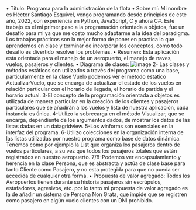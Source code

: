 •	Título: Programa para la administración de la flota 
•	Sobre mí: Mi nombre es Héctor Santiago Esquivel, vengo programando desde principios de este año, 2022, con experiencia en Python, JavaScript, C y ahora C#. Este trabajo es el mi primer paso a la programación orientada a objetos, fue un desafío para mi ya que me costo mucho adaptarme a la idea del paradigma. Los trabajos prácticos son la mejor forma de poner en practica lo que aprendemos en clase y terminar de incorporar los conceptos, como todo desafío es divertido resolver los problemas.
•	Resumen: Esta aplicación esta orientada para el manejo de un aeropuerto, el manejo de naves, vuelos, pasajeros y clientes.
•	Diagrama de clases: ![image](https://user-images.githubusercontent.com/98908973/196437067-1d637054-4582-461d-bc97-9c671171f27f.png)
2- Las clases y métodos estáticos son utilizados a través del programa como una base, particularmente en la clase Vuelo podemos ver el método estático ActualizarVuelo, que se  encarga de actualizar el estado de los vuelos en relación particular con el horario de llegada, el horario de partida y el horario actual.
3-El concepto de la programación orientada a objetos es utilizada de manera particular en la creación de los clientes y pasajeros particulares que se añadirán a los vuelos y lista de nuestra aplicación, cada instancia es única.
4-Utilizo la sobrecarga en el método Visualizar, que se encarga, dependiente de los argumentos dados, de mostrar los datos de las listas dadas en un datagridview.
5-Los winforms son esenciales en la interfaz del programa.
6-Utilizo colecciones en la organización interna de las listas utilizadas por nuestro programa como base de datos dinámica. Tenemos como por ejemplo la List<Pasajeros> que organiza los pasajeros dentro de vuelos particulares, a su vez que todos los pasajeros totales que están registrados en nuestro aeropuerto.
7/8-Podemos ver encapsulamiento y herencia en la clase Persona, que es abstracta y actúa de clase base para tanto Cliente como Pasajero, y no esta protegida para que no pueda ser accedida de cualquier otra forma.
•	Propuesta de valor agregado: Todos los Aeropuertos tienen durante su historia pasajeros sin escrúpulos, estafadores, agresivos, etc. por lo tanto mi propuesta de valor agregado es la de añadir un sistema de Persona Non Grata, que impide que se registren como pasajero en algún vuelo clientes con un DNI prohibido.
